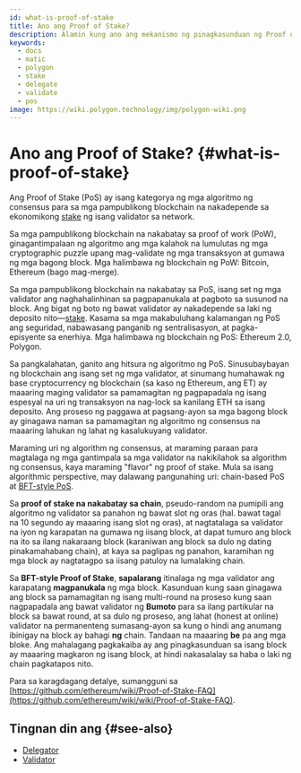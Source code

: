 ```yaml
---
id: what-is-proof-of-stake
title: Ano ang Proof of Stake?
description: Alamin kung ano ang mekanismo ng pinagkasunduan ng Proof of Stake
keywords:
  - docs
  - matic
  - polygon
  - stake
  - delegate
  - validate
  - pos
image: https://wiki.polygon.technology/img/polygon-wiki.png
---
```


# Ano ang Proof of Stake? {#what-is-proof-of-stake}

Ang Proof of Stake (PoS) ay isang kategorya ng mga algoritmo ng consensus para sa mga pampublikong blockchain na nakadepende sa ekonomikong [stake](/docs/maintain/glossary.md#staking) ng isang validator sa network.

Sa mga pampublikong blockchain na nakabatay sa proof of work (PoW), ginagantimpalaan ng algoritmo ang mga kalahok na lumulutas ng mga cryptographic puzzle upang mag-validate ng mga transaksyon at gumawa ng mga bagong block. Mga halimbawa ng blockchain ng PoW: Bitcoin, Ethereum (bago mag-merge).

Sa mga pampublikong blockchain na nakabatay sa PoS, isang set ng mga validator ang naghahalinhinan sa pagpapanukala at pagboto sa susunod na block. Ang bigat ng boto ng bawat validator ay nakadepende sa laki ng deposito nito—[stake](/docs/maintain/glossary.md#staking). Kasama sa mga makabuluhang kalamangan ng PoS ang seguridad, nabawasang panganib ng sentralisasyon, at pagka-episyente sa enerhiya. Mga halimbawa ng blockchain ng PoS: Ethereum 2.0, Polygon.

Sa pangkalahatan, ganito ang hitsura ng algoritmo ng PoS. Sinusubaybayan ng blockchain ang isang set ng mga validator, at sinumang humahawak ng base cryptocurrency ng blockchain (sa kaso ng Ethereum, ang ET) ay maaaring maging validator sa pamamagitan ng pagpapadala ng isang espesyal na uri ng transaksyon na nag-lock sa kanilang ETH sa isang deposito. Ang proseso ng paggawa at pagsang-ayon sa mga bagong block ay ginagawa naman sa pamamagitan ng algoritmo ng consensus na maaaring lahukan ng lahat ng kasalukuyang validator.

Maraming uri ng algorithm ng consensus, at maraming paraan para magtalaga ng mga gantimpala sa mga validator na nakikilahok sa algorithm ng consensus, kaya maraming "flavor" ng proof of stake. Mula sa isang algorithmic perspective, may dalawang pangunahing uri: chain-based PoS at [BFT-style PoS](https://en.wikipedia.org/wiki/Byzantine_fault_tolerance).

Sa **proof of stake na nakabatay sa chain**, pseudo-random na pumipili ang algoritmo ng validator sa panahon ng bawat slot ng oras (hal. bawat tagal na 10 segundo ay maaaring isang slot ng oras), at nagtatalaga sa validator na iyon ng karapatan na gumawa ng iisang block, at dapat tumuro ang block na ito sa ilang nakaraang block (karaniwan ang block sa dulo ng dating pinakamahabang chain), at kaya sa paglipas ng panahon, karamihan ng mga block ay nagtatagpo sa iisang patuloy na lumalaking chain.

Sa **BFT-style Proof of Stake**, **sapalarang** itinalaga ng mga validator ang karapatang **magpanukala** ng mga block. Kasunduan kung saan ginagawa ang block sa pamamagitan ng isang multi-round na proseso kung saan nagpapadala ang bawat validator ng **Bumoto** para sa ilang partikular na block sa bawat round, at sa dulo ng proseso, ang lahat (honest at online) validator na permanenteng sumasang-ayon sa kung o hindi ang anumang ibinigay na block ay bahagi **ng** chain. Tandaan na maaaring **be** pa ang mga bloke. Ang mahalagang pagkakaiba ay ang pinagkasunduan sa isang block ay maaaring magkaron ng isang block, at hindi nakasalalay sa haba o laki ng chain pagkatapos nito.

Para sa karagdagang detalye, sumangguni sa [https://github.com/ethereum/wiki/Proof-of-Stake-FAQ](https://github.com/ethereum/wiki/wiki/Proof-of-Stake-FAQ).

## Tingnan din ang {#see-also}

* [Delegator](/docs/maintain/glossary.md#delegator)
* [Validator](/docs/maintain/glossary.md#validator)
